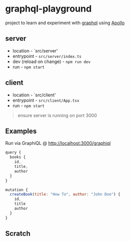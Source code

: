 # graphql-playground

project to learn and experiment with [graphql](https://graphql.org/) using [Apollo](https://www.apollographql.com/)

## server

* location - `src/server'
* entrypoint - `src/server/index.ts`
* dev (reload on change) - `npm run dev`
* run - `npm start`

## client

* location - `src/client'
* entrypoint - `src/client/App.tsx`
* run - `npm start`

> ensure server is running on port 3000

## Examples

Run via GraphiQL @ <http://localhost:3000/graphiql>

```js
query {
  books {
    id,
    title,
    author
  }
}

mutation {
  createBook(title: "How To", author: "John Doe") {
    id,
    title
    author
  }
}
```

## Scratch

```



```